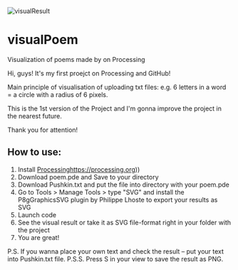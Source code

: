 ![visualResult](https://user-images.githubusercontent.com/6635073/215200000-6f93e65f-801b-4949-a042-94a220819cc3.png)
# visualPoem
Visualization of poems made by on Processing

Hi, guys!
It's my first proejct on Processing and GitHub!

Main principle of visualisation of uploading txt files:
e.g. 6 letters in a word = a circle with a radius of 6 pixels.

This is the 1st version of the Project and I'm gonna improve the project in the nearest future.


Thank you for attention!


## How to use:
1. Install [Processing](https://processing.org)https://processing.org))
2. Download poem.pde and Save to your directory
3. Download Pushkin.txt and put the file into directory with your poem.pde
4. Go to Tools > Manage Tools > type "SVG" and install the P8gGraphicsSVG plugin by Philippe Lhoste to export your results as SVG
5. Launch code
6. See the visual result or take it as SVG file-format right in your folder with the project
7. You are great!

P.S. If you wanna place your own text and check the result – put your text into Pushkin.txt file.
P.S.S. Press S in your view to save the result as PNG.
